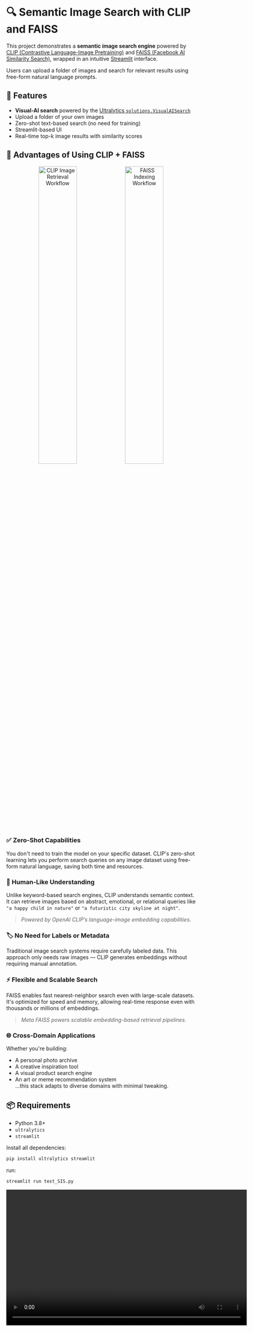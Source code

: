 # 🔍 Semantic Image Search with CLIP and FAISS

This project demonstrates a **semantic image search engine** powered by [CLIP (Contrastive Language-Image Pretraining)](https://openai.com/research/clip) and [FAISS (Facebook AI Similarity Search)](https://github.com/facebookresearch/faiss), wrapped in an intuitive [Streamlit](https://streamlit.io) interface.

Users can upload a folder of images and search for relevant results using free-form natural language prompts.

## 🚀 Features

- **Visual-AI search** powered by the [Ultralytics `solutions.VisualAISearch`](https://docs.ultralytics.com/guides/similarity-search/)
- Upload a folder of your own images
- Zero-shot text-based search (no need for training)
- Streamlit-based UI
- Real-time top-k image results with similarity scores

## 🧠 Advantages of Using CLIP + FAISS

<p align="center">
  <img src="https://github.com/ultralytics/docs/releases/download/0/clip-image-retrieval.avif" alt="CLIP Image Retrieval Workflow" width="45%" />
  <img src="https://github.com/ultralytics/docs/releases/download/0/faiss-indexing-workflow.avif" alt="FAISS Indexing Workflow" width="45%" />
</p>

### ✅ Zero-Shot Capabilities
You don't need to train the model on your specific dataset. CLIP's zero-shot learning lets you perform search queries on any image dataset using free-form natural language, saving both time and resources.

### 🧠 Human-Like Understanding
Unlike keyword-based search engines, CLIP understands semantic context. It can retrieve images based on abstract, emotional, or relational queries like `"a happy child in nature"` or `"a futuristic city skyline at night"`.

> _Powered by OpenAI CLIP’s language-image embedding capabilities._

### 🏷️ No Need for Labels or Metadata
Traditional image search systems require carefully labeled data. This approach only needs raw images — CLIP generates embeddings without requiring manual annotation.

### ⚡ Flexible and Scalable Search
FAISS enables fast nearest-neighbor search even with large-scale datasets. It's optimized for speed and memory, allowing real-time response even with thousands or millions of embeddings.

> _Meta FAISS powers scalable embedding-based retrieval pipelines._

### 🌐 Cross-Domain Applications
Whether you're building:
- A personal photo archive
- A creative inspiration tool
- A visual product search engine
- An art or meme recommendation system  
…this stack adapts to diverse domains with minimal tweaking.

## 📦 Requirements

- Python 3.8+
- `ultralytics` 
- `streamlit`

Install all dependencies:
```bash
pip install ultralytics streamlit
```

run:
```bash
streamlit run test_SIS.py
```


<video width="640" height="360" controls>
  <source src="simplescreenrecorder-2025-05-15_19.31.01.mkv" type="video/x-matroska">
  Your browser does not support the video tag.
</video>



